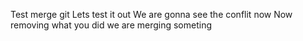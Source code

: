 Test merge
git 
Lets test it out
We are gonna see the conflit now
Now removing what you did
we are merging someting